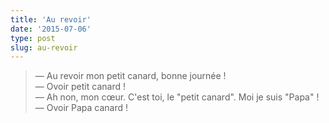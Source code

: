 ```yaml
---
title: 'Au revoir'
date: '2015-07-06'
type: post
slug: au-revoir
---
```


> — Au revoir mon petit canard, bonne journée !  
> — Ovoir petit canard !  
> — Ah non, mon cœur. C'est toi, le "petit canard". Moi je suis "Papa" !  
> — Ovoir Papa canard !
